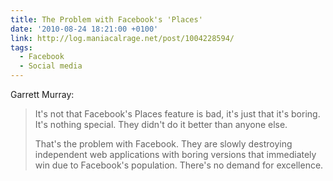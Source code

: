 ```yaml
---
title: The Problem with Facebook's 'Places'
date: '2010-08-24 18:21:00 +0100'
link: http://log.maniacalrage.net/post/1004228594/
tags:
  - Facebook
  - Social media
---
```

Garrett Murray:

> It's not that Facebook's Places feature is bad, it's just that it's boring. It's nothing special. They didn't do it better than anyone else.
>
> That's the problem with Facebook. They are slowly destroying independent web applications with boring versions that immediately win due to Facebook's population. There's no demand for excellence.
